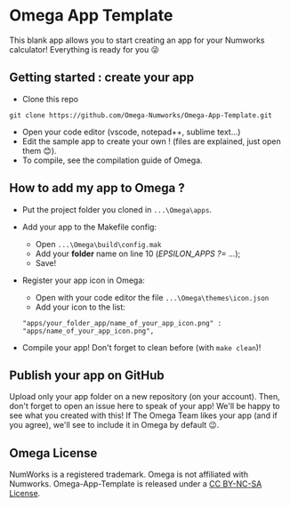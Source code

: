 # Omega App Template

This blank app allows you to start creating an app for your Numworks calculator! Everything is ready for you :stuck_out_tongue_winking_eye:

## Getting started : create your app

* Clone this repo
```
git clone https://github.com/Omega-Numworks/Omega-App-Template.git
```
* Open your code editor (vscode, notepad++, sublime text...)
* Edit the sample app to create your own ! (files are explained, just open them :blush:).
* To compile, see the compilation guide of Omega.

## How to add my app to Omega ?

* Put the project folder you cloned in `...\Omega\apps`.
* Add your app to the Makefile config:
    * Open `...\Omega\build\config.mak`
    * Add your __**folder**__ name on line 10 (*EPSILON_APPS ?= ...*);
    * Save!

* Register your app icon in Omega:
    * Open with your code editor the file `...\Omega\themes\icon.json`
    * Add your icon to the list:
    ```
    "apps/your_folder_app/name_of_your_app_icon.png" : "apps/name_of_your_app_icon.png",
    ```
* Compile your app! Don't forget to clean before (with `make clean`)!

## Publish your app on GitHub

Upload only your app folder on a new repository (on your account). Then, don't forget to open an issue here to speak of your app! We'll be happy to see what you created with this! If The Omega Team likes your app (and if you agree), we'll see to include it in Omega by default :wink:.

## Omega License

NumWorks is a registered trademark. Omega is not affiliated with Numworks. Omega-App-Template is released under a [CC BY-NC-SA License](https://creativecommons.org/licenses/by-nc-sa/4.0/legalcode).